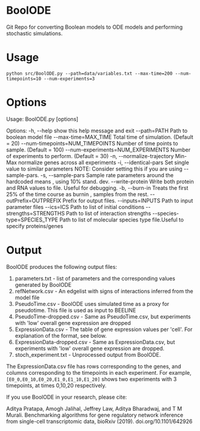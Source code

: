 # BoolODE
Git Repo for converting Boolean models to ODE models and performing stochastic simulations.

# Usage
`python src/BoolODE.py --path=data/variables.txt --max-time=200 --num-timepoints=10 --num-experiments=3`

# Options 
Usage: BoolODE.py [options]

Options:
  -h, --help            show this help message and exit
  --path=PATH           Path to boolean model file 
  --max-time=MAX\_TIME   Total time of simulation. (Default = 20)
  --num-timepoints=NUM\_TIMEPOINTS
                        Number of time points to sample. (Default = 100)
  --num-experiments=NUM\_EXPERIMENTS
                        Number of experiments to perform. (Default = 30)
  -n, --normalize-trajectory
                        Min-Max normalize genes across all experiments
  -i, --identical-pars  Set single value to similar parameters NOTE: Consider
                        setting this if you are using --sample-pars.
  -s, --sample-pars     Sample rate parameters around the hardcoded means ,
                        using 10% stand. dev.
  --write-protein       Write both protein and RNA values to file. Useful for
                        debugging.
  -b, --burn-in         Treats the first 25% of the time course as burnin ,
                        samples from the rest.
  --outPrefix=OUTPREFIX
                        Prefix for output files.
  --inputs=INPUTS       Path to input parameter files
  --ics=ICS             Path to list of initial conditions
  --strengths=STRENGTHS
                        Path to list of interaction strengths
  --species-type=SPECIES_TYPE
                        Path to list of molecular species type file.Useful to
                        specify proteins/genes

# Output
BoolODE produces the following output files:
1. parameters.txt - list of parameters and the corresponding values generated by BoolODE
2. refNetwork.csv - An edgelist with signs of interactions inferred from the model file
3. PseudoTime.csv - BoolODE uses simulated time as a proxy for pseudotime. This file is used as input to BEELINE
4. PseudoTime-dropped.csv - Same as PseudoTime.csv, but experiments with 'low' overall gene expression are dropped
5. ExpressionData.csv - The table of gene expression values per 'cell'. For explanation of the format, see below.
6. ExpressionData-dropped.csv - Same as ExpressionData.csv, but experiments with 'low' overall gene expression are dropped.
7. stoch_experiment.txt - Unprocessed output from BoolODE. 

The ExpressionData.csv file has rows corresponding to the genes, and
columns corresponding to the timepoints in each experiment.  For
example, `[E0_0,E0_10,E0_20,E1_0,E1_10,E1_20]` shows two experiments
with 3 timepoints, at times 0,10,20 respectively.

If you use BoolODE in your research, please cite:

Aditya Pratapa, Amogh Jalihal, Jeffrey Law, Aditya Bharadwaj, and T M Murali. Benchmarking algorithms for gene regulatory network inference from single-cell transcriptomic data, bioRxiv (2019). doi.org/10.1101/642926
